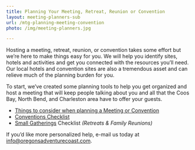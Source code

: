 ```yaml
---
title: Planning Your Meeting, Retreat, Reunion or Convention
layout: meeting-planners-sub
url: /mtg-planning-meeting-convention
photo: /img/meeting-planners.jpg

---
```

Hosting a meeting, retreat, reunion, or convention takes some effort but we’re here to make things easy for you. We will help you identify sites, hotels and activities and get you connected with the resources you’ll need. Our local hotels and convention sites are also a tremendous asset and can relieve much of the planning burden for you.

To start, we’ve created some planning tools to help you get organized and host a meeting that will keep people talking about you and all that the Coos Bay, North Bend, and Charleston area have to offer your guests.

* [Things to consider when planning a Meeting or Convention](/img/things-to-consider.pdf)
* [Conventions Checklist](/img/convention-planning-checklist.pdf)
* [Small Gatherings](/img/small-gathering-checklist.pdf) Checklist _(Retreats & Family Reunions)_

If you’d like more personalized help, e-mail us today at [info@oregonsadventurecoast.com](mailto:info@oregonsadventurecoast.com).
